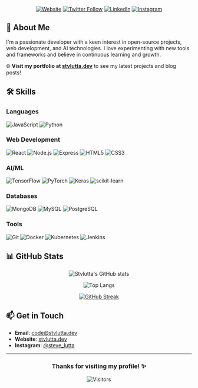 <div align="center">


[![Website](https://img.shields.io/badge/Website-FF7139?style=for-the-badge&logo=Firefox-Browser&logoColor=white)](https://stvlutta.dev)
[![Twitter Follow](https://img.shields.io/badge/Twitter-1DA1F2?style=for-the-badge&logo=twitter&logoColor=white)](https://twitter.com/Stvlutta)
[![LinkedIn](https://img.shields.io/badge/LinkedIn-0077B5?style=for-the-badge&logo=linkedin&logoColor=white)](https://www.linkedin.com/in/your-profile)
[![Instagram](https://img.shields.io/badge/Instagram-E4405F?style=for-the-badge&logo=instagram&logoColor=white)](https://instagram.com/steve_lutta)

</div>

## 🚀 About Me

I'm a passionate developer with a keen interest in open-source projects, web development, and AI technologies. I love experimenting with new tools and frameworks and believe in continuous learning and growth.

🌐 **Visit my portfolio at [stvlutta.dev](https://stvlutta.dev)** to see my latest projects and blog posts!

## 🛠️ Skills

### Languages
![JavaScript](https://img.shields.io/badge/JavaScript-F7DF1E?style=for-the-badge&logo=javascript&logoColor=black)
![Python](https://img.shields.io/badge/Python-3776AB?style=for-the-badge&logo=python&logoColor=white)

### Web Development
![React](https://img.shields.io/badge/React-20232A?style=for-the-badge&logo=react&logoColor=61DAFB)
![Node.js](https://img.shields.io/badge/Node.js-339933?style=for-the-badge&logo=nodedotjs&logoColor=white)
![Express](https://img.shields.io/badge/Express.js-000000?style=for-the-badge&logo=express&logoColor=white)
![HTML5](https://img.shields.io/badge/HTML5-E34F26?style=for-the-badge&logo=html5&logoColor=white)
![CSS3](https://img.shields.io/badge/CSS3-1572B6?style=for-the-badge&logo=css3&logoColor=white)

### AI/ML
![TensorFlow](https://img.shields.io/badge/TensorFlow-FF6F00?style=for-the-badge&logo=tensorflow&logoColor=white)
![PyTorch](https://img.shields.io/badge/PyTorch-EE4C2C?style=for-the-badge&logo=pytorch&logoColor=white)
![Keras](https://img.shields.io/badge/Keras-D00000?style=for-the-badge&logo=Keras&logoColor=white)
![scikit-learn](https://img.shields.io/badge/scikit--learn-F7931E?style=for-the-badge&logo=scikit-learn&logoColor=white)

### Databases
![MongoDB](https://img.shields.io/badge/MongoDB-4EA94B?style=for-the-badge&logo=mongodb&logoColor=white)
![MySQL](https://img.shields.io/badge/MySQL-005C84?style=for-the-badge&logo=mysql&logoColor=white)
![PostgreSQL](https://img.shields.io/badge/PostgreSQL-316192?style=for-the-badge&logo=postgresql&logoColor=white)

### Tools
![Git](https://img.shields.io/badge/Git-F05032?style=for-the-badge&logo=git&logoColor=white)
![Docker](https://img.shields.io/badge/Docker-2CA5E0?style=for-the-badge&logo=docker&logoColor=white)
![Kubernetes](https://img.shields.io/badge/Kubernetes-326CE5?style=for-the-badge&logo=kubernetes&logoColor=white)
![Jenkins](https://img.shields.io/badge/Jenkins-D24939?style=for-the-badge&logo=Jenkins&logoColor=white)

## 📊 GitHub Stats

<div align="center">

![Stvlutta's GitHub stats](https://github-readme-stats.vercel.app/api?username=Stvlutta&show_icons=true&theme=tokyonight)

![Top Langs](https://github-readme-stats.vercel.app/api/top-langs/?username=Stvlutta&layout=compact&theme=tokyonight)

[![GitHub Streak](https://streak-stats.demolab.com/?user=Stvlutta&theme=tokyonight)](https://git.io/streak-stats)

</div>

## 📫 Get in Touch

- **Email**: code@stvlutta.dev
- **Website**: [stvlutta.dev](https://stvlutta.dev)
- **Instagram**: [@steve_lutta](https://instagram.com/steve_lutta)

---

<div align="center">

### Thanks for visiting my profile! ✨

![Visitors](https://komarev.com/ghpvc/?username=Stvlutta&color=blueviolet&style=flat-square&label=Profile+Views)

</div>


